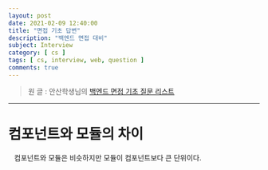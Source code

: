 ```yaml
---
layout: post
date: 2021-02-09 12:40:00
title: "면접 기초 답변"
description: "백엔드 면접 대비"
subject: Interview
category: [ cs ]
tags: [ cs, interview, web, question ]
comments: true
---
```


> 원 글 : 안산학생님의 [백엔드 면접 기초 질문 리스트](https://haejun0317.tistory.com/238)

---

# 컴포넌트와 모듈의 차이

&nbsp;&nbsp;&nbsp;컴포넌트와 모듈은 비슷하지만 모듈이 컴포넌트보다 큰 단위이다.
